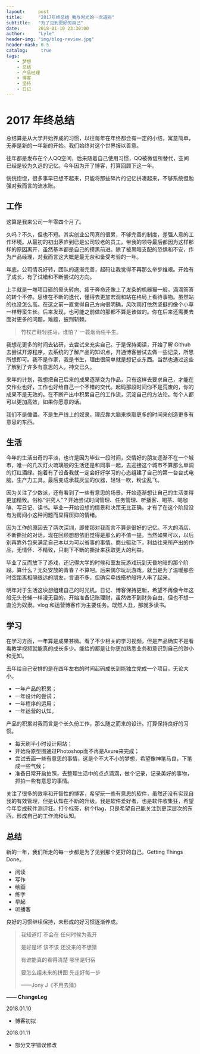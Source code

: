 ```yaml
---
layout:     post
title:      "2017年终总结 我与时光的一次道别"
subtitle:   "为了见到更好的自己"
date:       2018-01-10 23:30:00
author:     "Lyle"
header-img: "img/blog-review.jpg"
header-mask: 0.5
catalog:     true
tags:
    - 梦想
    - 总结
    - 产品经理
    - 博客
    - 坚持
    - 日记
---
```


# 2017 年终总结

总结算是从大学开始养成的习惯，以往每年在年终都会有一定的小结，寓意简单，无非是新的一年新的开始。我们始终对这个世界报以善意。

往年都是发布在个人QQ空间，后来随着自己使用习惯，QQ被微信所替代，空间已经是较为久远的记忆。今年因为开了博客，打算回顾下这一年。

恍恍惚惚，很多事早已想不起来，只能将那些碎片的记忆拼凑起来，不够系统但勉强对我而言的流水账。

## 工作

这算是我来公司一年零四个月了。

久吗？不久，但也不短。其实创业公司真的很累，不够完善的制度，差强人意的工作环境。从最初的初出茅庐到已是公司较老的员工。带我的领导最后都因为这样那样的原因离开，虽然基本都是自己的摸黑前进。除了被黑暗支配的恐惧和不安，作为产品经理，对我而言这大概是最无奈和备受考验的一年。

年底，公司情况好转，团队的逐渐完善，起码让我觉得不再那么举步维艰。开始有了成长，有了试错和不断尝试的方向。

上手就是一堆项目砸的晕头转向、疲于奔命还像上了发条的机器猫一般，滴滴答答的转个不停。思维在不断的迭代，懂得去更加宏观和站在格局上看待事物。虽然站的也没怎么高。在这之前一直觉得自己方向很明确，风吹雨打依然坚挺的像个小草一样野蛮生长。后来发现，也可能之前做的那都不算是该做的。你在后来还需要去面对更多的问题，难题，披荆斩棘。

> 竹杖芒鞋轻胜马，谁怕？ 一蓑烟雨任平生。

我想花更多的时间去钻研，去尝试来充实自己。于是保持阅读，开始了解 Github 去尝试开源程序，去系统的了解产品的知识点，开通博客尝试去做一些记录，所思所想即可。我不是作家，我是书生，理由很简单就是想记点东西。当然也通过这些了解到了许多有意思的人，神交已久。

来年的计划，我想把自己后来的成果逐渐变为作品，只有这样去要求自己，才能在交作业也好，工作也好给自己一个不错的交代。起码那段时间你不是荒废的，你的成果不是无效的。在不断产出中积累自己的工作流，沉淀自己的方法论。每个人都可以更加高效，如果你愿意的话。

我们不是傀儡，不是生产线上的奴隶，理应靠大脑来换取更多的时间来创造更多有意思的东西。

## 生活

今年的生活出奇的平淡，也许是因为毕业一段时间，交情好的朋友逐渐不在一个城市，唯一的几次灯火琉璃般的生活还是和同事一起，去迎接这个城市不算那么单调的灯红酒绿。抱着有了设备我就一定会好好学习的心态组建了自己的第一台台式电脑，生产力工具。最后变成承载灰尘的仪器，轻轻一吹，粉尘乱飞。

因为关注了少数派，还有看到了一些有意思的场景。开始逐渐想让自己的生活变得更加精致。俗称“讲究人”？开始尝试时间管理、任务管理、听播客、喝茶、喝咖啡、写日记、读书。毕业一开始设想的情景和决策无比正确，才有了在这个阶段没有为房间小这种问题而显得压抑的情绪。

因为工作的原因去了两次深圳，即使那对我而言不算是很好的记忆。不大的酒店、不断撕扯的对话，现在回顾想想依旧觉得是那么的不值一提。当然如果可以，以后别再靠外包来满足自己本以为可以省事的事情。商业驱动下，利益往来所产出的作品，无情怀、不精致，只剩下不断的撕扯来获取更大的利益。

毕业了反而放下了游戏，还记得大学的时候和室友玩游戏玩到天昏地暗的那个阶段。算什么？无处安放的青春？不算吧。后来偶尔玩玩游戏，就当是为了温暖那些时空距离相隔很远的朋友，言语不多，但确实牵线搭桥般将人串了起来。

明年对于生活这块想组建自己的时光机。日记、博客保持更新，希望不再像今年这般无头苍蝇一样漫无目的。开始准备记账理财，虽然做不到财务自由，但也不想一直沦为奴隶。vlog 和运营博客作为主要任务。既然人丑，那就多读书。

## 学习

在学习方面，一年算是成果甚微。看了不少相关的学习视频，但是产品确实不是看看教学视频就能真的成长多少。能给的都是让你更加熟悉业务和意识到自己的渺小和无知。

去年给自己安排的是在四年左右的时间起码成长到能独立完成一个项目，无论大小。

* 一年产品的积累；
* 一年设计的尝试；
* 一年程序的运用；
* 一年运营的认知。

产品的积累对我而言是个长久份工作，那么随之而来的设计。打算保持良好的习惯。

* 每天刷半小时设计网站；
* 开始将原型图通过Photoshop而不再是Axure来完成；
* 尝试去画一些有意思的事情，这是个不大不小的梦想，希望像神笔马良，下笔成一些气候；
* 准备日常开启拍照，去整理生活中的点点滴滴，做个记录，记录美好的事物，抓拍一些有意思的事情。

关注了很多的效率和开智性的博客，希望玩一些有意思的软件，虽然还没有实现自我的有效管理，但是认知在不断的升级。我是软件爱好者，也是软件收集狂，希望今年变成软件测评狂。打个标签，树个flag，只是希望自己能关注到更深层次的东西，形成自己的工作流和认知。

## 总结

新的一年，我们所走的每一步都是为了见到那个更好的自己。Getting Things Done。

* 阅读
* 写作
* 绘画
* 练字
* 早起
* 听播客

良好的习惯继续保持，未形成的好习惯逐渐养成。

> 我知道灯 不会在 任何时候为我开
>
> 是好是坏 该不该 还没来的不想猜
>
> 有谁能真的看得清楚 哪里是归宿
>
> 要怎么组未来的拼图 先走好每一步
>
> ——Jony J《不用去猜》

**—— ChangeLog**

2018.01.10

* 博客初拟

2018.01.11

* 部分文字错误修改